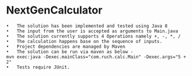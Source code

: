 # NextGenCalculator

	•	The solution has been implemented and tested using Java 8
	•	The input from the user is accepted as arguments to Main.java
	•	The solution currently supports 4 Operations namely +, -, *, /
	•	The calculation happens base on the sequence of inputs.
	•	Project dependencies are managed by Maven
	•	The solution can be run via maven as below -                                              
	mvn exec:java -Dexec.mainClass="com.ruch.calc.Main" -Dexec.args="5 + 2"
	•	Tests require JUnit.

